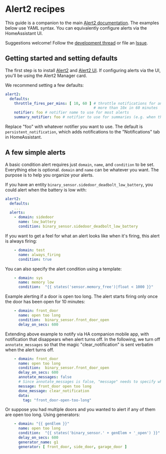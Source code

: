 # Alert2 recipes

This guide is a companion to the main [Alert2 documentation](README.md). The examples below use YAML syntax. You can equivalently configure alerts via the HomeAssistant UI.

Suggestions welcome! Follow the [development thread](https://community.home-assistant.io/t/alert2-a-new-alerting-component) or file an [Issue](https://github.com/redstone99/hass-alert2/issues).

## Getting started and setting defaults

The first step is to install [Alert2](https://github.com/redstone99/hass-alert2) and [Alert2 UI](https://github.com/redstone99/hass-alert2-ui). If configuring alerts via the UI, you'll be using the Alert2 Manager card.

We recommend setting a few defaults:

```yaml
alert2:
  defaults:
    throttle_fires_per_mins: [ 10, 60 ] # throttle notifications for any alert that fires
                                        # more than 10x in 60 minutes
    notifier: foo # notifier name to use for most alerts
    summary_notifier: foo # notifier to use for summaries (e.g. when throttling ends)
```

Replace "foo" with whatever notifier you want to use. The default is `persistent_notification`, which adds notifications to the "Notifications" tab in HomeAssistant.

## A few simple alerts

A basic condition alert requires just `domain`, `name`, and `condition` to be set.  Everything else is optional. `domain` and `name` can be whatever you want. The purpose is to help you organize your alerts.

If you have an entity `binary_sensor.sidedoor_deadbolt_low_battery`, you could alert when the battery is low with:

```yaml
alert2:
  defaults:
    ...
  alerts:
    - domain: sidedoor
      name: low_battery
      condition: binary_sensor.sidedoor_deadbolt_low_battery
```

If you want to get a feel for what an alert looks like when it's firing, this alert is always firing:

```yaml
    - domain: test
      name: always_firing
      condition: true
```

You can also specify the alert condition using a template:

```yaml
    - domain: sys
      name: memory low
      condition:  "{{ states('sensor.memory_free')|float < 1000 }}"
```

Example alerting if a door is open too long. The alert starts firing only once the door has been open for 10 minutes:

```yaml
    - domain: front_door
      name: open too long
      condition:  binary_sensor.front_door_open
      delay_on_secs: 600
```

Extending above example to notify via HA companion mobile app, with notification that disappears when alert turns off.  In the following, we turn off `annotate_messages` so that the magic "clear_notification" is sent verbatim when the alert turns off.

```yaml
    - domain: front_door
      name: open too long
      condition:  binary_sensor.front_door_open
      delay_on_secs: 600
      annotate_messages: false
      # Since annotate_messages is false, "message" needs to specify what the notification is for
      message: front_door open too long
      done_message: clear_notification
      data:
        tag: "front_door-open-too-long"
```

Or suppose you had multiple doors and you wanted to alert if any of them are open too long.  Using generators:

```yaml
    - domain: "{{ genElem }}"
      name: open too long
      condition:  "{{ states('binary_sensor.' + genElem + '_open') }}"
      delay_on_secs: 600
      generator_name: g1
      generator: [ front_door, side_door, garage_door ]
```
